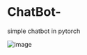 # ChatBot-
simple chatbot in pytorch 


![image](https://user-images.githubusercontent.com/92201491/192093264-0b7c8097-0c8d-4650-89c2-37a6dcb146ad.png)
